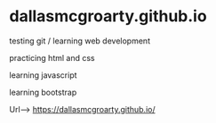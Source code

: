 # dallasmcgroarty.github.io
testing git / learning web development

practicing html and css

learning javascript

learning bootstrap

Url--> https://dallasmcgroarty.github.io/
